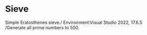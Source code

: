 # Sieve
Simple Eratosthenes sieve./
Environment:Visual Studio 2022, 17.6.5
/Generate all prime numbers to 500.
